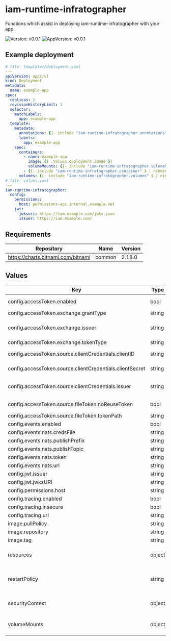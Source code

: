 # iam-runtime-infratographer

Functions which assist in deploying iam-runtime-infratographer with your app.

![Version: v0.0.1](https://img.shields.io/badge/Version-v0.0.1-informational?style=flat-square) ![AppVersion: v0.0.1](https://img.shields.io/badge/AppVersion-v0.0.1-informational?style=flat-square)

## Example deployment

```yaml
# file: templates/deployment.yaml
---
apiVersion: apps/v1
kind: Deployment
metadata:
  name: example-app
spec:
  replicas: 1
  revisionHistoryLimit: 1
  selector:
    matchLabels:
      app: example-app
  template:
    metadata:
      annotations: {{- include "iam-runtime-infratographer.annotations" $ | nindent 8 }}
      labels:
        app: example-app
    spec:
      containers:
        - name: example-app
          image: {{ .Values.deployment.image }}
          volumeMounts: {{- include "iam-runtime-infratographer.volumeMounts" $ | nindent 12 }}
        - {{- include "iam-runtime-infratographer.container" $ | nindent 10 }}
      volumes: {{- include "iam-runtime-infratographer.volumes" $ | nindent 8 }}
# file: values.yaml
---
iam-runtime-infratographer:
  config:
    permissions:
      host: permissions-api.internal.example.net
    jwt:
      jwksuri: https://iam.example.com/jwks.json
      issuer: https://iam.example.com/
```

## Requirements

| Repository | Name | Version |
|------------|------|---------|
| https://charts.bitnami.com/bitnami | common | 2.18.0 |

## Values

| Key | Type | Default | Description |
|-----|------|---------|-------------|
| config.accessToken.enabled | bool | `false` | enabled configures the access token source for GetAccessToken requests. |
| config.accessToken.exchange.grantType | string | urn:ietf:params:oauth:grant-type:token-exchange | grantType configures the grant type |
| config.accessToken.exchange.issuer | string | `""` | issuer specifies the URL for the issuer for the exchanged token. The Issuer must support OpenID discovery to discover the token endpoint. |
| config.accessToken.exchange.tokenType | string | urn:ietf:params:oauth:token-type:jwt | tokenType configures the token type |
| config.accessToken.source.clientCredentials.clientID | string | `""` | clientID is the client credentials id which is used to retrieve a token from the issuer. |
| config.accessToken.source.clientCredentials.clientSecret | string | `""` | clientSecret is the client credentials secret which is used to retrieve a token from the issuer. |
| config.accessToken.source.clientCredentials.issuer | string | `""` | issuer specifies the URL for the issuer for the token request. The Issuer must support OpenID discovery to discover the token endpoint. |
| config.accessToken.source.fileToken.noReuseToken | bool | `false` | noReuseToken if enabled disables reuse of tokens while they're still valid. |
| config.accessToken.source.fileToken.tokenPath | string | `""` | tokenPath is the path to the source jwt token. |
| config.events.enabled | bool | `false` | enabled enables NATS event-based functions. |
| config.events.nats.credsFile | string | `""` | credsFile path to NATS credentials file |
| config.events.nats.publishPrefix | string | `""` | publishPrefix NATS publish prefix to use. |
| config.events.nats.publishTopic | string | `""` | publishTopic NATS publihs topic to use. |
| config.events.nats.token | string | `""` | token NATS user token to use. |
| config.events.nats.url | string | `""` | url NATS server url to use. |
| config.jwt.issuer | string | `""` | issuer Issuer to use for JWT validation. |
| config.jwt.jwksURI | string | `""` | jwksURI JWKS URI to use for JWT validation. |
| config.permissions.host | string | `""` | host permissions-api host to use. |
| config.tracing.enabled | bool | `false` | enabled initializes otel tracing. |
| config.tracing.insecure | bool | `false` | insecure if TLS should be disabled. |
| config.tracing.url | string | `""` | url gRPC URL for OpenTelemetry collector. |
| image.pullPolicy | string | `"IfNotPresent"` | pullPolicy is the image pull policy for the service image |
| image.repository | string | `"ghcr.io/infratographer/iam-runtime-infratographer"` | repository is the image repository to pull the image from |
| image.tag | string | `""` | tag is the image tag to use. Defaults to the chart's app version |
| resources | object | `{}` | resource limits & requests ref: https://kubernetes.io/docs/concepts/configuration/manage-resources-containers/ |
| restartPolicy | string | `""` | restartPolicy set to Always if using with initContainers on kube 1.29 and up with the SideContainer feature flag enabled. ref: https://kubernetes.io/docs/concepts/workloads/pods/sidecar-containers/#sidecar-containers-and-pod-lifecycle |
| securityContext | object | `{"capabilities":{"drop":["ALL"]},"readOnlyRootFilesystem":true,"runAsNonRoot":true,"runAsUser":65532}` | securityContext configures the container's security context. ref: https://kubernetes.io/docs/tasks/configure-pod-container/security-context/ |
| volumeMounts | object | `{}` | volumeMounts define additional volume mounts to include with the container ref: https://kubernetes.io/docs/concepts/storage/volumes/ |

